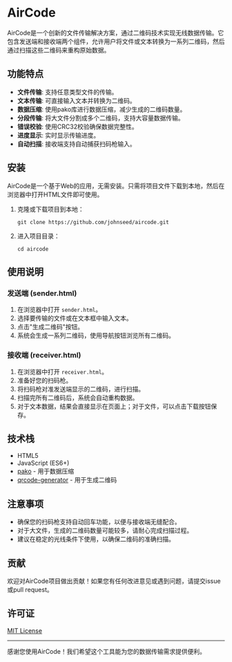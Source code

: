 # AirCode

AirCode是一个创新的文件传输解决方案，通过二维码技术实现无线数据传输。它包含发送端和接收端两个组件，允许用户将文件或文本转换为一系列二维码，然后通过扫描这些二维码来重构原始数据。

## 功能特点

- **文件传输**: 支持任意类型文件的传输。
- **文本传输**: 可直接输入文本并转换为二维码。
- **数据压缩**: 使用pako库进行数据压缩，减少生成的二维码数量。
- **分段传输**: 将大文件分割成多个二维码，支持大容量数据传输。
- **错误校验**: 使用CRC32校验确保数据完整性。
- **进度显示**: 实时显示传输进度。
- **自动扫描**: 接收端支持自动捕获扫码枪输入。

## 安装

AirCode是一个基于Web的应用，无需安装。只需将项目文件下载到本地，然后在浏览器中打开HTML文件即可使用。

1. 克隆或下载项目到本地：
   ```
   git clone https://github.com/johnseed/aircode.git
   ```
2. 进入项目目录：
   ```
   cd aircode
   ```

## 使用说明

### 发送端 (sender.html)

1. 在浏览器中打开 `sender.html`。
2. 选择要传输的文件或在文本框中输入文本。
3. 点击"生成二维码"按钮。
4. 系统会生成一系列二维码，使用导航按钮浏览所有二维码。

### 接收端 (receiver.html)

1. 在浏览器中打开 `receiver.html`。
2. 准备好您的扫码枪。
3. 将扫码枪对准发送端显示的二维码，进行扫描。
4. 扫描完所有二维码后，系统会自动重构数据。
5. 对于文本数据，结果会直接显示在页面上；对于文件，可以点击下载按钮保存。

## 技术栈

- HTML5
- JavaScript (ES6+)
- [pako](https://github.com/nodeca/pako) - 用于数据压缩
- [qrcode-generator](https://github.com/kazuhikoarase/qrcode-generator) - 用于生成二维码

## 注意事项

- 确保您的扫码枪支持自动回车功能，以便与接收端无缝配合。
- 对于大文件，生成的二维码数量可能较多，请耐心完成扫描过程。
- 建议在稳定的光线条件下使用，以确保二维码的准确扫描。

## 贡献

欢迎对AirCode项目做出贡献！如果您有任何改进意见或遇到问题，请提交issue或pull request。

## 许可证

[MIT License](https://opensource.org/licenses/MIT)

---

感谢您使用AirCode！我们希望这个工具能为您的数据传输需求提供便利。